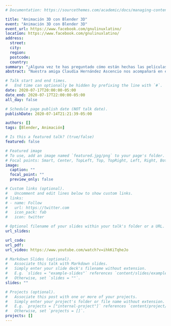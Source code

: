 ```yaml
---
# Documentation: https://sourcethemes.com/academic/docs/managing-content/

title: "Animación 3D con Blender 3D"
event: "Animación 3D con Blender 3D"
event_url: https://www.facebook.com/gnulinuxlatino/
location: https://www.facebook.com/gnulinuxlatino/
address:
  street:
  city:
  region:
  postcode:
  country:
summary: "¿Alguna vez te has preguntado cómo están hechas las películas de Shrek? "
abstract: "Nuestra amiga Claudia Hernández Ascencio nos acompañará en el 7mo Meetup para mostrar los mejores secretos de Blender para hacer animación 3D 👨‍💻."

# Talk start and end times.
#   End time can optionally be hidden by prefixing the line with `#`.
date: 2020-07-17T20:00:00-05:00
date_end: 2020-07-17T22:00:00-05:00
all_day: false

# Schedule page publish date (NOT talk date).
publishDate: 2020-07-14T21:21:39-05:00

authors: []
tags: [Blender, Animación]

# Is this a featured talk? (true/false)
featured: false

# Featured image
# To use, add an image named `featured.jpg/png` to your page's folder.
# Focal points: Smart, Center, TopLeft, Top, TopRight, Left, Right, BottomLeft, Bottom, BottomRight.
image:
  caption: ""
  focal_point: ""
  preview_only: false

# Custom links (optional).
#   Uncomment and edit lines below to show custom links.
# links:
# - name: Follow
#   url: https://twitter.com
#   icon_pack: fab
#   icon: twitter

# Optional filename of your slides within your talk's folder or a URL.
url_slides:

url_code:
url_pdf:
url_video: https://www.youtube.com/watch?v=ihkKiTqheJo

# Markdown Slides (optional).
#   Associate this talk with Markdown slides.
#   Simply enter your slide deck's filename without extension.
#   E.g. `slides = "example-slides"` references `content/slides/example-slides.md`.
#   Otherwise, set `slides = ""`.
slides: ""

# Projects (optional).
#   Associate this post with one or more of your projects.
#   Simply enter your project's folder or file name without extension.
#   E.g. `projects = ["internal-project"]` references `content/project/deep-learning/index.md`.
#   Otherwise, set `projects = []`.
projects: []
---
```


